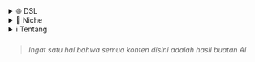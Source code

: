 <details>
  <summary>🌐 DSL</summary>

<div style="font-size: 10px;">
📍Domain Spesifik Languages
</div>

  <div style=
  "padding-left: 20px">
  <details>
    <summary>
    <a href=
    "../domain-spesifik/embedded/README.md">
    🔌 Embedded
    </a>
    </summary>
    <div style=
    "padding-left: 20px">
      <ul>
            <li>
            <a href=
    "../domain-spesifik/embedded/C/README.md"
    >C
            </a>
            </li>
      </ul>
    </div>
  </details>

#

  <details>
    <summary>
    <a href=
    "../domain-spesifik/embeddeble/README.md"
    >🧩 Embeddeble
    </a>
    </summary>
    <div style=
            "padding-left: 20px"
            >
      <ul>
        <li>
        <a href=
                "../domain-spesifik/embeddeble/lua/README.md">Lua
        </a></li>
            <li><a href=
                "../domain-spesifik/embeddeble/python/README.md">Python
            </a></li>
      </ul>
    </div>
  </details>

#

  <details>
    <summary><a href=
    "../domain-spesifik/mobile/README.md"
    >📱 Mobile
    </a></summary>
    <div style=
    "padding-left: 20px">
      <ul>
        <li>
        <a href=
        "../domain-spesifik/mobile/README.md"
        >Flutter
        </a>
        </li>
        <li>
        <a href="../domain-spesifik/mobile/README.md/#1-pondasi-dart"
        >Dart
        </a>
        </li>
      </ul>
    </div>
  </details>

#

  <details>
    <summary><a href="../domain-spesifik/crypto/README.md"
    >🪙 Crypto
    </a></summary>
    <div style=
    "padding-left: 20px">
      <ul>
        <li>
        <a href="../domain-spesifik/crypto/solidity/README.md"
        >Solidity
        </a>
        </li>
      </ul>
    </div>
  </details>

#

  </div>
<h3 id="satu"></h3>
</details>

<details>
  <summary>
  🎯 Niche
    </summary>
    <div style="font-size: 10px;">
 🚀Bidang
</div>

  <div style=
  "padding-left: 20px">
      <ul>
        <li>
    <a href="../domain-spesifik/embeddeble/lua/nich/plugin/neovim/README.md">
    📝 Neovim Plugin
    </a>
        </li>
      </ul>
   </summary>
<h3 id="batas"></h3>
</details>

<details>
  <summary>ℹ️ Tentang</summary>

# **Domain spesifik**

Dalam dunia pemrograman, **Domain Spesifik** merujuk pada **area atau konteks tertentu yang memiliki kebutuhan, aturan, dan istilah khusus** yang berbeda dari area lainnya. Istilah ini sering muncul dalam konsep seperti _Domain-Specific Language_ (DSL) atau _Domain-Driven Design_ (DDD).

---

### ✳️ **Domain-Specific Language (DSL)**

Fokus pada **masalah atau kebutuhan di bidang tertentu** seperti dalam bahasa pemrograman atau sintaks yang dibuat khusus untuk satu domain saja.

| DSL                 | Digunakan untuk                     |
| ------------------- | ----------------------------------- |
| SQL                 | Basis data                          |
| HTML                | Struktur halaman web                |
| Regex               | Pencocokan pola teks                |
| Makefile            | Otomasi kompilasi proyek            |
| Flutter Widget tree | UI deklaratif untuk aplikasi mobile |

> DSL sangat efisien untuk menyelesaikan masalah **spesifik**, tetapi tidak fleksibel untuk kebutuhan umum (_general-purpose_).

---

### ✳️ **Domain-Driven Design (DDD)**

Sebuah pendekatan desain perangkat lunak yang menekankan pada **pemodelan sesuai dengan domain bisnis nyata**. Fokusnya pada:

- _Entities_, _Value Objects_
- _Aggregates_, _Repositories_
- _Ubiquitous Language_ (istilah bersama antara developer dan stakeholder)

---

## 3. **Mengapa Domain Spesifik Penting?**

- Mempercepat pengembangan: karena tools dan bahasa sudah disesuaikan
- Mengurangi error: karena validasi dan aturan domain sudah dipahami
- Mempermudah komunikasi: antara developer dan ahli domain (contoh: dokter, akuntan)

---

# **[Niche](#satu)**

### ✅ **"Domain spesifik" ≈ "Niche"**

Dalam konteks **pemrograman dan teknologi**, **domain spesifik** tersebut memang **bisa dianggap sebagai "niche"** (ceruk), tapi dengan **nuansa teknis** yang lebih terarah.

### Perbandingan cepat:

| Istilah             | Makna Umum                                  | Makna di Pemrograman                                                                                           |
| ------------------- | ------------------------------------------- | -------------------------------------------------------------------------------------------------------------- |
| **Niche**           | Ceruk pasar, topik spesifik                 | Fokus sempit di area tertentu (misal: plugin Neovim, UI Flutter, automation pipeline, dsb)                     |
| **Domain Spesifik** | Area permasalahan atau pengetahuan tertentu | Masalah atau kebutuhan teknis dalam bidang tertentu (misal: pengolahan teks, data finansial, sistem game, dll) |

---

## 🧠 **Contoh Lebih Nyata**

### Ketika anda berbicara:

> ✅ _Saya sedang mendalami niche pengembangan plugin Neovim pakai Lua_

### Sama seperti:

> "Saya sedang mendalami **domain spesifik** pengembangan plugin editor teks"

---

## 💡 Inti Penting:

- Semua **niche teknis** (topik sempit yang kamu tekuni) bisa dianggap sebagai **domain spesifik**.
- Tapi **tidak semua domain spesifik adalah niche yang sempit** — beberapa bisa sangat luas (contoh: domain _web development_).

---

## 🔧 Kesimpulan

- **Domain spesifik = Niche**, dalam konteks pemrograman dan teknologi.
- Keduanya bicara soal **fokus pada satu area masalah atau keahlian tertentu**.
- Semakin kamu ahli di niche/domain itu, semakin kamu bisa membuat tools, DSL, atau sistem yang **relevan dan powerfull**.

---

**[Ke Atas](#)**

</details>

###

> _Ingat satu hal bahwa semua konten disini adalah hasil buatan AI_

